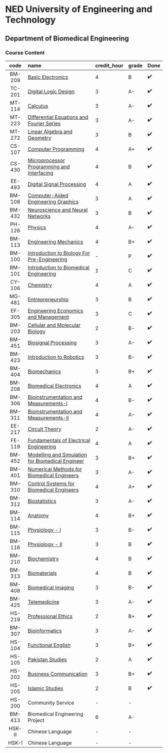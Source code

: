 # NED University of Engineering and Technology
## Department of Biomedical Engineering
### **Course Content**

|  code  | name                                                                                                                          | credit_hour | grade | Done |
| :----: | :---------------------------------------------------------------------------------------------------------------------------- | :---------- | :---- | :--- |
| BM-209 | [Basic Electronics](course_content/BM-209_basic_electronics.md)                                                               | 4           | B     | ✔️    |
| TC-201 | [Digital Logic Design](course_content/TC-201_digital_logic_design.md)                                                         | 3           | A-    | ✔️    |
| MT-114 | [Calculus](course_content/MT-114_calculus.md)                                                                                 | 3           | A-    | ✔️    |
| MT-223 | [Differential Equations and Fourier Series](course_content/MT-223_differential_equations_and_fourier_series.md)               | 3           | A-    | ✔️    |
| MT-272 | [Linear Algebra and Geometry](course_content/MT-272_linear_algebra_and_geometry.md)                                           | 3           | B     | ✔️    |
| CS-107 | [Computer Programming](course_content/CS-107_computer_programming.md)                                                         | 4           | A+    | ✔️    |
| CS-430 | [Microprocessor Programming and Interfacing](course_content/CS-430_microprocessor_programming_and_interfacing.md)             | 4           | B     | ✔️    |
| EE-493 | [Digital Signal Processing](course_content/EE-493_digital_signal_processing.md)                                               | 4           | A     | ✔️    |
| BM-108 | [Computer-Aided Engineering Graphics](course_content/BM-108_computer-aided_engineering_graphics.md)                           | 3           | A     | ✔️    |
| BM-432 | [Neuroscience and Neural Networks](course_content/BM-432_neuroscience_and_neural_networks.md)                                 | 3           | B     | ✔️    |
| PH-126 | [Physics](course_content/PH-126_physics.md)                                                                                   | 4           | A-    | ✔️    |
| BM-113 | [Engineering Mechanics](course_content/BM-113_engineering_mechanics.md)                                                       | 4           | B+    | ✔️    |
| BM-100 | [Introduction to Biology For Pre-Engineering](course_content/BM-100_introduction_to_biology_for_pre-engineering.md)           | -           | P     | ✔️    |
| BM-101 | [Introduction to Biomedical Engineering](course_content/BM-101_introduction_to_biomedical_engineering.md)                     | 1           | C     | ✔️    |
| CY-106 | [Chemistry](course_content/CY-106_chemistry.md)                                                                               | 4           | A     | ✔️    |
| MG-481 | [Entrepreneurship](course_content/MG-481_entrepreneurship.md)                                                                 | 3           | B     | ✔️    |
| EF-305 | [Engineering Economics and Management](course_content/EF-305_engineering_economics_and_management.md)                         | 3           | C     | ✔️    |
| BM-203 | [Cellular and Molecular Biology](course_content/BM-203_cellular_and_molecular_biology.md)                                     | 2           | B-    | ✔️    |
| BM-451 | [Biosignal Processing](course_content/BM-451_biosignal_processing.md)                                                         | 3           | A-    | ✔️    |
| BM-423 | [Introduction to Robotics](course_content/BM-423_introduction_to_robotics.md)                                                 | 3           | B-    | ✔️    |
| BM-404 | [Biomechanics](course_content/BM-404_biomechanics.md)                                                                         | 3           | B+    | ✔️    |
| BM-208 | [Biomedical Electronics](course_content/BM-208_biomedical_electronics.md)                                                     | 4           | A     | ✔️    |
| BM-306 | [Bioinstrumentation and Measurements-I](course_content/BM-306_bioinstrumentation_and_measurements-1.md)                       | 4           | B-    | ✔️    |
| BM-311 | [Bioinstrumentation and Measurements-II](course_content/BM-311_bioinstrumentation_and_measurements-ii.md)                     | 4           | A-    | ✔️    |
| EE-217 | [Circuit Theory](course_content/EE-217_circuit_theory.md)                                                                     | 2           | A-    | ✔️    |
| FE-119 | [Fundamentals of Electrical Engineering](course_content/FE-119_fundamentals_of_electrical_engineering.md)                     | 4           | A     | ✔️    |
| BM-452 | [Modelling and Simulation for Biomedical Engineer](course_content/BM-452_modelling_and_simulation_for_biomedical_engineer.md) | 3           | B+    | ✔️    |
| BM-401 | [Numerical Methods for Biomedical Engineers](course_content/BM-401_numerical_methods_for_biomedical_engineers.md)             | 3           | A-    | ✔️    |
| BM-310 | [Control Systems for Biomedical Engineers](course_content/BM-310_control_systems_for_biomedical_engineers.md)                 | 4           | A+    | ✔️    |
| BM-312 | [Biostatistics](course_content/BM-312_biostatistics.md)                                                                       | 3           | A-    | ✔️    |
| BM-114 | [Anatomy](course_content/BM-114_anatomy.md)                                                                                   | 4           | B+    | ✔️    |
| BM-115 | [Physiology - I](course_content/BM-115_physiology_-_i.md)                                                                     | 3           | B-    | ✔️    |
| BM-116 | [Physiology - II](course_content/BM-116_physiology_-_ii.md)                                                                   | 3           | B     | ✔️    |
| BM-210 | [Biochemistry](course_content/BM-210_biochemistry.md)                                                                         | 4           | B     | ✔️    |
| BM-313 | [Biomaterials](course_content/BM-313_biomaterials.md)                                                                         | 4           | B     | ✔️    |
| BM-408 | [Biomedical Imaging](course_content/BM-408_biomedical_imaging.md)                                                             | 3           | B-    | ✔️    |
| BM-425 | [Telemedicine](course_content/BM-425_telemedicine.md)                                                                         | 3           | A-    | ✔️    |
| HS-219 | [Professional Ethics](course_content/HS-219_professional_ethics.md)                                                           | 2           | B+    | ✔️    |
| BM-307 | [Bioinformatics](course_content/BM-307_bioinformatics.md)                                                                     | 3           | A-    | ✔️    |
| HS-104 | [Functional English](course_content/HS-104_functional_english.md)                                                             | 3           | B+    | ✔️    |
| HS-105 | [Pakistan Studies](course_content/HS-105_pakistan_studies.md)                                                                 | 2           | A     | ✔️    |
| HS-202 | [Business Communication](course_content/HS-202_business_communication.md)                                                     | 3           | B+    | ✔️    |
| HS-205 | [Islamic Studies](course_content/HS-205_islamic_studies.md)                                                                   | 2           | B     | ✔️    |
| HS-200 | Community Service                                                                                                             | -           | -     |      |
| BM-413 | Biomedical Engineering Project                                                                                                | 6           | A-    |      |
| HSK-II | Chinese Language                                                                                                              | -           | -     |      |
| HSK-I  | Chinese Language                                                                                                              | -           | -     |      |